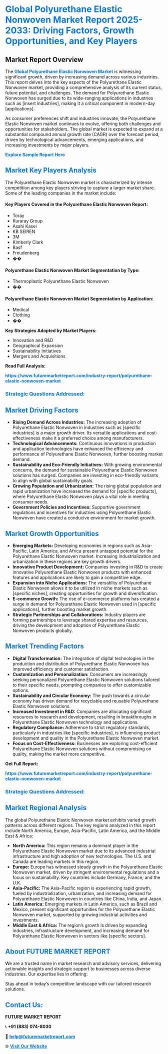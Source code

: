 <h1 style="color: #007BFF;">Global Polyurethane Elastic Nonwoven Market Report 2025-2033: Driving Factors, Growth Opportunities, and Key Players</h1>

<section id="overview">
<h2>Market Report Overview</h2>
<p>The <a href="https://www.futuremarketreport.com/industry-report/polyurethane-elastic-nonwoven-market" style="color: #007BFF; text-decoration: none;"><strong>Global Polyurethane Elastic Nonwoven Market</strong></a> is witnessing significant growth, driven by increasing demand across various industries. This report delves into the key aspects of the Polyurethane Elastic Nonwoven market, providing a comprehensive analysis of its current status, future potential, and challenges. The demand for Polyurethane Elastic Nonwoven has surged due to its wide-ranging applications in industries such as [insert industries], making it a critical component in modern-day [applications].</p>
<p>As consumer preferences shift and industries innovate, the Polyurethane Elastic Nonwoven market continues to evolve, offering both challenges and opportunities for stakeholders. The global market is expected to expand at a substantial compound annual growth rate (CAGR) over the forecast period, driven by technological advancements, emerging applications, and increasing investments by major players.</p>
</section>

<section id="overview">
<p><a href="https://www.futuremarketreport.com/request-sample/reportId=118684" style="color: #007BFF; text-decoration: none;"><strong>Explore Sample Report Here</strong></a></p>
</section>

<section id="key-players">
<h2 style="color: #007BFF;">Market Key Players Analysis</h2>
<p>The Polyurethane Elastic Nonwoven market is characterized by intense competition among key players striving to capture a larger market share. Some of the leading companies in the market include:</p>
<h4>Key Players Covered in the Polyurethane Elastic Nonwoven Report:</h4>
<ul><li>Toray</li><li>Kuraray Group</li><li>Asahi Kasei</li><li>KB SEIREN</li><li>3M</li><li>Kimberly Clark</li><li>Basf</li><li>Freudenberg</li><li>��</li></ul>
<h4>Polyurethane Elastic Nonwoven Market Segmentation by Type:</h4>
<ul><li>Thermoplastic Polyurethane Elastic Nonwoven</li><li>��</li></ul>

<h4>Polyurethane Elastic Nonwoven Market Segmentation by Application:</h4>
<ul><li>Medical</li><li>Clothing</li><li>��</li></ul>
<p><strong>Key Strategies Adopted by Market Players:</strong></p>
<ul>
<li>Innovation and R&D</li>
<li>Geographical Expansion</li>
<li>Sustainability Initiatives</li>
<li>Mergers and Acquisitions</li>
</ul>
</section>

<section>
<p><strong>Read Full Analysis: </strong></p><a href="https://www.futuremarketreport.com/industry-report/polyurethane-elastic-nonwoven-market" style="color: #007BFF; text-decoration: none;"><strong>https://www.futuremarketreport.com/industry-report/polyurethane-elastic-nonwoven-market</strong></a>
<h3 style="color: #007BFF;">Strategic Questions Addressed:</h3>
</section>

<section id="driving-factors">
<h2 style="color: #007BFF;">Market Driving Factors</h2>
<ul>
<li><strong>Rising Demand Across Industries:</strong> The increasing adoption of Polyurethane Elastic Nonwoven in industries such as [specific industries] is a major growth driver. Its versatile applications and cost-effectiveness make it a preferred choice among manufacturers.</li>
<li><strong>Technological Advancements:</strong> Continuous innovations in production and application technologies have enhanced the efficiency and performance of Polyurethane Elastic Nonwoven, further boosting market demand.</li>
<li><strong>Sustainability and Eco-Friendly Initiatives:</strong> With growing environmental concerns, the demand for sustainable Polyurethane Elastic Nonwoven solutions has surged. Companies are investing in eco-friendly variants to align with global sustainability goals.</li>
<li><strong>Growing Population and Urbanization:</strong> The rising global population and rapid urbanization have increased the demand for [specific products], where Polyurethane Elastic Nonwoven plays a vital role in meeting consumer needs.</li>
<li><strong>Government Policies and Incentives:</strong> Supportive government regulations and incentives for industries using Polyurethane Elastic Nonwoven have created a conducive environment for market growth.</li>
</ul>
</section>

<section id="growth-opportunities">
<h2 style="color: #007BFF;">Market Growth Opportunities</h2>
<ul>
<li><strong>Emerging Markets:</strong> Developing economies in regions such as Asia-Pacific, Latin America, and Africa present untapped potential for the Polyurethane Elastic Nonwoven market. Increasing industrialization and urbanization in these regions are key growth drivers.</li>
<li><strong>Innovative Product Development:</strong> Companies investing in R&D to create innovative Polyurethane Elastic Nonwoven products with enhanced features and applications are likely to gain a competitive edge.</li>
<li><strong>Expansion into Niche Applications:</strong> The versatility of Polyurethane Elastic Nonwoven allows it to be utilized in niche markets such as [specific niches], creating opportunities for growth and diversification.</li>
<li><strong>E-commerce Growth:</strong> The rise of e-commerce platforms has created a surge in demand for Polyurethane Elastic Nonwoven used in [specific applications], further boosting market growth.</li>
<li><strong>Strategic Partnerships and Collaborations:</strong> Industry players are forming partnerships to leverage shared expertise and resources, driving the development and adoption of Polyurethane Elastic Nonwoven products globally.</li>
</ul>
</section>

<section id="trending-factors">
<h2 style="color: #007BFF;">Market Trending Factors</h2>
<ul>
<li><strong>Digital Transformation:</strong> The integration of digital technologies in the production and distribution of Polyurethane Elastic Nonwoven has improved efficiency and customer satisfaction.</li>
<li><strong>Customization and Personalization:</strong> Consumers are increasingly seeking personalized Polyurethane Elastic Nonwoven solutions tailored to their specific needs, prompting companies to offer customizable options.</li>
<li><strong>Sustainability and Circular Economy:</strong> The push towards a circular economy has driven demand for recyclable and reusable Polyurethane Elastic Nonwoven solutions.</li>
<li><strong>Increased Investment in R&D:</strong> Companies are allocating significant resources to research and development, resulting in breakthroughs in Polyurethane Elastic Nonwoven technology and applications.</li>
<li><strong>Regulatory Compliance:</strong> Adherence to strict regulatory standards, particularly in industries like [specific industries], is influencing product development and quality in the Polyurethane Elastic Nonwoven market.</li>
<li><strong>Focus on Cost-Effectiveness:</strong> Businesses are exploring cost-efficient Polyurethane Elastic Nonwoven solutions without compromising on quality, making the market more competitive.</li>
</ul>
</section>

<section>
<p><strong>Get Full Report: </strong></p><a href="https://www.futuremarketreport.com/industry-report/polyurethane-elastic-nonwoven-market" style="color: #007BFF; text-decoration: none;"><strong>https://www.futuremarketreport.com/industry-report/polyurethane-elastic-nonwoven-market</strong></a>
<h3 style="color: #007BFF;">Strategic Questions Addressed:</h3>
</section>


<section id="regional-analysis">
<h2 style="color: #007BFF;">Market Regional Analysis</h2>
<p>The global Polyurethane Elastic Nonwoven market exhibits varied growth patterns across different regions. The key regions analyzed in this report include North America, Europe, Asia-Pacific, Latin America, and the Middle East & Africa:</p>
<ul>
<li><strong>North America:</strong> This region remains a dominant player in the Polyurethane Elastic Nonwoven market due to its advanced industrial infrastructure and high adoption of new technologies. The U.S. and Canada are leading markets in this region.</li>
<li><strong>Europe:</strong> Europe has witnessed steady growth in the Polyurethane Elastic Nonwoven market, driven by stringent environmental regulations and a focus on sustainability. Key countries include Germany, France, and the U.K.</li>
<li><strong>Asia-Pacific:</strong> The Asia-Pacific region is experiencing rapid growth, fueled by industrialization, urbanization, and increasing demand for Polyurethane Elastic Nonwoven in countries like China, India, and Japan.</li>
<li><strong>Latin America:</strong> Emerging markets in Latin America, such as Brazil and Mexico, present significant opportunities for the Polyurethane Elastic Nonwoven market, supported by growing industrial activities and investments.</li>
<li><strong>Middle East & Africa:</strong> The region’s growth is driven by expanding industries, infrastructure development, and increasing demand for Polyurethane Elastic Nonwoven in sectors like [specific sectors].</li>
</ul>
</section>

<footer>
<h2 style="color: #007BFF;">About FUTURE MARKET REPORT</h2>
<p>We are a trusted name in market research and advisory services, delivering actionable insights and strategic support to businesses across diverse industries. Our expertise lies in offering:</p>

<p>Stay ahead in today’s competitive landscape with our tailored research solutions.</p>

<h2 style="color: #007BFF;">Contact Us:</h2>
<p><strong>FUTURE MARKET REPORT</strong></p>
<p>📞 <strong>+91 (883) 074-8030</strong></p>
<p>📧 <strong><a href="mailto:help@futuremarketreport.com" style="color: #007BFF;">help@futuremarketreport.com</a></strong></p>
<p>🌐 <strong><a href="https://www.futuremarketreport.com/" style="color: #007BFF;">Visit Our Website</a></strong></p>
</footer>